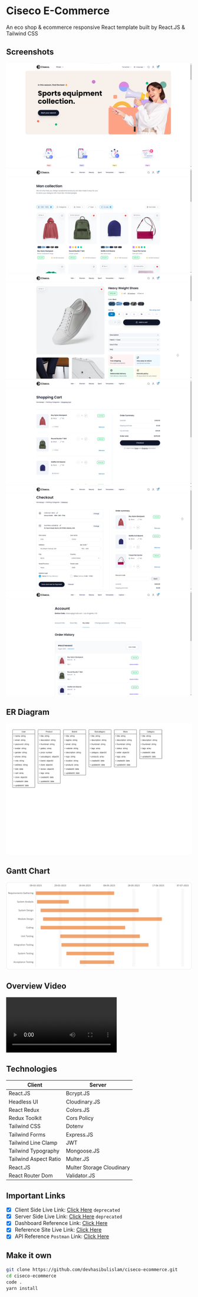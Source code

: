 # Ciseco E-Commerce

An eco shop & ecommerce responsive React template built by React.JS & Tailwind CSS

## Screenshots

![Readme_Banner1](./csr-ssr/client/public/assets/readme/readme_benner1.png)
![Readme_Banner2](./csr-ssr/client/public/assets/readme/readme_benner2.png)
![Readme_Banner3](./csr-ssr/client/public/assets/readme/readme_benner3.png)
![Readme_Banner4](./csr-ssr/client/public/assets/readme/readme_benner4.png)
![Readme_Banner5](./csr-ssr/client/public/assets/readme/readme_benner5.png)
![Readme_Banner6](./csr-ssr/client/public/assets/readme/readme_benner6.png)

## ER Diagram

![ER_Diagram](./csr-ssr/client/public/assets/sdlc/er_diagram.jpg)

## Gantt Chart

![Gantt_Chart](./csr-ssr/client/public/assets/sdlc/gantt_chart.png)

## Overview Video
![Overview_Video](./ciseco-ecommerce.mp4)

## Technologies

| Client                | Server                    |
| --------------------- | ------------------------- |
| React.JS              | Bcrypt.JS                 |
| Headless UI           | Cloudinary.JS             |
| React Redux           | Colors.JS                 |
| Redux Toolkit         | Cors Policy               |
| Tailwind CSS          | Dotenv                    |
| Tailwind Forms        | Express.JS                |
| Tailwind Line Clamp   | JWT                       |
| Tailwind Typography   | Mongoose.JS               |
| Tailwind Aspect Ratio | Multer.JS                 |
| React.JS              | Multer Storage Cloudinary |
| React Router Dom      | Validator.JS              |

## Important Links

- [x] Client Side Live Link: [Click Here](https://9t5-ciseco-ecommerce-client.vercel.app) `deprecated`
- [x] Server Side Live Link: [Click Here](https://ninet5-ciseco-ecommerce-server.onrender.com) `deprecated`
- [x] Dashboard Reference Link: [Click Here](https://loopinfosol.in/themeforest/ekka-html-v33/ekka-admin/index.html)
- [x] Reference Site Live Link: [Click Here](https://chisnghiax.com/ciseco/)
- [x] API Reference `Postman` Link: [Click Here](https://api.postman.com/collections/24099405-e6bf9cce-a731-43ed-9059-a80236dc876a?access_key=PMAT-01GV82439T78SH5D4HY22WXHZ3)

## Make it own

```bash
git clone https://github.com/devhasibulislam/ciseco-ecommerce.git
cd ciseco-ecommerce
code .
yarn install
```

